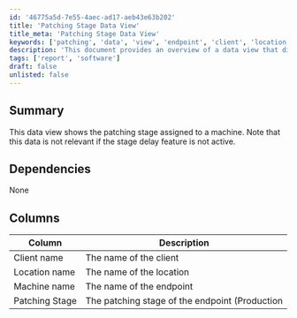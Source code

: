 ```yaml
---
id: '46775a5d-7e55-4aec-ad17-aeb43e63b202'
title: 'Patching Stage Data View'
title_meta: 'Patching Stage Data View'
keywords: ['patching', 'data', 'view', 'endpoint', 'client', 'location']
description: 'This document provides an overview of a data view that displays the patching stage assigned to a machine. It outlines the relevant columns, including client name, location name, machine name, and the current patching stage, while noting that the data is only applicable if the stage delay feature is active.'
tags: ['report', 'software']
draft: false
unlisted: false
---
```


## Summary

This data view shows the patching stage assigned to a machine. Note that this data is not relevant if the stage delay feature is not active.

## Dependencies

None

## Columns

| Column          | Description                                         |
|------------------|-----------------------------------------------------|
| Client name      | The name of the client                              |
| Location name    | The name of the location                            |
| Machine name     | The name of the endpoint                            |
| Patching Stage   | The patching stage of the endpoint (Production | Pilot | Test) |

